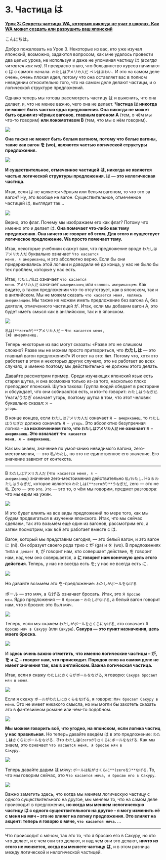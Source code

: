 # **3. Частица は**

[**Урок 3: Секреты частицы WA, которым никогда не учат в школах. Как WA может создать или разрушить ваш японский**](https://www.youtube.com/watch?v=U9_T4eObNXg&list=PLg9uYxuZf8x_A-vcqqyOFZu06WlhnypWj&index=3&ab_channel=OrganicJapanesewithCureDolly)

こんにちは。

Добро пожаловать на Урок 3. Некоторые из вас, кто уже изучал японский, возможно, задаются вопросом, как мне удалось провести два целых урока, не используя и даже не упоминая частицу は *(всегда читается как wa)*. Я прекрасно знаю, что большинство курсов начинают с は с самого начала. <code>わたしはアメリカ人だ</code> <code>ペンはあおい.</code> И это на самом деле очень, очень плохая идея, потому что она оставляет вас в полном неведении относительно того, что на самом деле делают частицы, и о логической структуре предложений.

Однако теперь мы готовы рассмотреть частицу は и выяснить, что она делает, и, что не менее важно, чего она не делает. **Частица は никогда не может быть частью ядра предложения. Она никогда не может быть одним из чёрных вагонов**, **главным вагоном А** (тем, о чём мы что-то говорим) **или локомотивом В** (тем, что мы о нём говорим).

![](../media/image298.webp)

**Она также не может быть белым вагоном, потому что белые вагоны, такие как вагон を (wo), являются частью логической структуры предложения.**

![](../media/image276.webp)

**И существительное, отмеченное частицей は, никогда не является частью логической структуры предложения. は — это нелогическая частица.**

Итак, если は не является чёрным или белым вагоном, то что это за вагон? Ну, это вообще не вагон. Существительное, отмеченное частицей は, выглядит так…

![](../media/image326.webp)

Верно, это флаг. Почему мы изображаем его как флаг? Потому что именно это и делает は. **Она помечает что-либо как тему предложения. Она ничего не говорит об этом. Для этого и существует логическое предложение. Wa просто помечает тему.**

Итак, некоторые учебники скажут вам, что предложение вроде <code>わたしはアメリカ人だ</code> буквально означает <code>Что касается меня, я американец</code>, и это абсолютно верно. Если бы они придерживались этой логики и доводили её до конца, у нас не было бы тех проблем, которые у нас есть.

Итак, <code>わたし/私は</code> означает <code>что касается меня</code>. <code>アメリカ人だ</code> означает <code>=американец</code> или <code>являюсь американцем</code>. Как видите, в таком предложении что-то отсутствует, как в японском, так и в английском. Мы не можем сказать <code>что касается меня, являюсь американцем</code>. Мы также не можем иметь предложение без вагона А, без деятеля, отмеченного частицей が. Итак, если мы добавим вагон А, это будет иметь смысл как в английском, так и в японском.

![](../media/image487.webp)

<code>私は(**zeroが)**アメリカ人だ</code> – <code>Что касается меня, (**я)** американец.</code>

Теперь некоторые из вас могут сказать: «Разве это не слишком сложно? Разве мы не можем просто притвориться, что **わたしは** — это главный вагон предложения?» И ответ на это: <code>**Нет**</code>. Потому что, хотя это работает в этом и некоторых других случаях, это не работает во всех случаях, и именно поэтому мы действительно не должны этого делать.

Давайте рассмотрим пример. Среди изучающих японский язык есть старая шутка, и она возможна только из-за того, насколько плохо преподают японский. Шутка такова: Группа людей обедает в ресторане и обсуждает, что они собираются есть, и кто-то говорит: <code>わたしはうなぎだ</code>. Унаги/うなぎ означает угорь, поэтому шутка в том, что этот человек буквально сказал: <code>Я — угорь</code>.

В конце концов, если <code>わたしはアメリカ人だ</code> означает <code>Я — американец</code>, то <code>わたしはうなぎだ</code> должно означать <code>Я — угорь</code>. Это абсолютно безупречная логика – **за исключением того, что <code>わたしはアメリカ人だ</code> не означает <code>Я — американец</code>. Это означает <code>Что касается меня, я — американец</code>.**

Как мы знаем, значение по умолчанию невидимого вагона, zero-местоимения, — это <code>私/わたし</code>, но это не единственное его значение. Его значение зависит от контекста.

---

В <code>わたしはアメリカ人だ</code> (<code>Что касается меня, я — американец</code>) значение zero-местоимения действительно <code>私/わたし</code>. Но в <code>わたしはうなぎだ</code>, которое является <code>わたしは(**zeroが)**うなぎだ</code>, zero — это не <code>私</code>. Zero — это <code>это</code>. <code>Это</code> — это то, о чём мы говорим, предмет разговора: что мы едим на ужин.

![](../media/image377.webp)

И это будет влиять на все виды предложений по мере того, как мы будем продвигаться в изучении японского. Итак, что мы сейчас сделаем, так это возьмём ещё один из вагонов, рассмотрим его, а затем посмотрим, как всё это работает вместе с は.

Вагон, который мы представим сегодня, — это белый вагон, и это вагон に (ni). Он образует своего рода трио с が (ga) и を (wo). В предложениях типа <code>А делает В</code>, が говорит нам, кто совершает действие, を говорит нам, над чем оно совершается, а **に говорит нам конечную цель этого действия**. Теперь, у нас не всегда есть を; у нас не всегда есть に.

![](../media/image338.webp)

Но давайте возьмём это を-предложение: <code>わたしがボールをなげる</code>

ボール — это мяч, а なげる означает бросать. Итак, это <code>Я бросаю мяч</code>. Ядро предложения — <code>Я бросаю</code> – <code>わたしがなげる</code>, а белый вагон говорит нам, что я бросил: это был мяч.

![](../media/image299.webp)

Теперь, если мы скажем <code>わたしがボールをさくらになげる</code>, это означает <code>Я бросаю мяч в Сакуру</code> (или <code>Сакуре</code>). **Сакура — это пункт назначения, цель моего броска.**

![](../media/image901.webp)

И **здесь очень важно отметить, что именно логические частицы – が, を и に – говорят нам, что происходит. Порядок слов на самом деле не имеет значения так, как в английском. Важна логическая частица.**

Итак, если я скажу <code>わたしにさくらがボールをなげる</code>, я говорю: <code>Сакура бросает мяч в меня</code>.

![](../media/image165.webp)

Если я скажу <code>ボールがわたしにさくらをなげる</code>, я говорю: <code>Мяч бросает Сакуру в меня</code>. Это не имеет никакого смысла, но мы могли бы захотеть сказать это в фэнтезийном романе или чём-то подобном.

![](../media/image864.webp)

**Мы можем говорить всё, что угодно, на японском, если логика частиц у нас правильная.** Но теперь давайте введём は в это предложение: <code>わたし**は**さくらにボールをなげる.</code> Это <code>わたし**は**(zeroが)さくらにボールをなげる</code>. Как мы знаем, это означает <code>Что касается меня, я бросаю мяч в Сакуру</code>.

![](../media/image106.webp)

Теперь давайте дадим は мячу: <code>ボールは私がさくらに**(zeroを)**なげる</code>. То, что мы говорим сейчас, это <code>Что касается мяча, я бросаю его в Сакуру</code>.

![](../media/image877.webp)

Важно заметить здесь, что когда мы меняем логическую частицу с одного существительного на другое, мы меняем то, что на самом деле происходит в предложении, **но когда мы меняем нелогическую частицу は с одного существительного на другое – я могу изменить её с меня на мяч – это не влияет на логику предложения. Это влияет на акцент: теперь я говорю о мяче, <code>что касается мяча...</code>**

---

Что происходит с мячом, так это то, что я бросаю его в Сакуру, но кто что делает, и с чем они это делают, и над чем они это делают, **ничто из этого не меняется, когда вы меняете частицу は**, и в этом разница между логической и нелогической частицей.